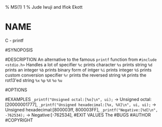% MS(1) 1
% Jude Iwuji and Ifiok Ekott
# NAME
C - printf

#SYNOPOSIS

#DESCRIPTION
    An alternative to the famous `printf` function from `#include <stdio.h>` 
    Handles a lot of specifier
    `%c`    prints character
    `%s`    prints string
    `%d`    prints an integer
    `%b`    prints binary form of intger
    `%i`    prints integer
    `%S`    prints custom conversion specifier
    `%r`    prints the reversed string 
    `%R`    prints the rot13'ed string
    `%x`
    `%p`
    `%X`
    `%o`
    `%u`

#OPTIONS

#EXAMPLES
    `_printf("Unsigned octal:[%o]\n", ui);` -> Unsigned octal:[20000001777], 
    `_printf("Unsigned hexadecimal:[%x, %X]\n", ui, ui);` -> Unsigned hexadecimal:[800003ff, 800003FF],
    `_printf("Negative:[%d]\n", -762534);` -> Negative:[-762534],
#EXIT VALUES
    The 
#BUGS
#AUTHOR
#COPYRIGHT